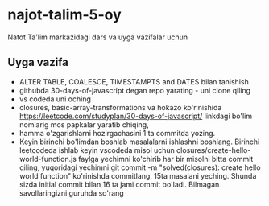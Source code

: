 # najot-talim-5-oy

Natot Ta'lim markazidagi dars va uyga vazifalar uchun

## Uyga vazifa
- ALTER TABLE, COALESCE, TIMESTAMPTS and DATES bilan tanishish 
- githubda 30-days-of-javascript degan repo yarating - uni clone qiling 
- vs codeda uni oching 
- closures, basic-array-transformations va hokazo ko'rinishida https://leetcode.com/studyplan/30-days-of-javascript/ linkdagi bo'lim nomlarig mos papkalar yaratib chiqing, 
- hamma o'zgarishlarni hozirgachasini 1 ta commitda yozing. 
- Keyin birinchi bo'limdan boshlab masalalarni ishlashni boshlang. Birinchi leetcodeda ishlab keyin vscodeda misol uchun closures/create-hello-world-function.js faylga yechimni ko'chirib har bir misolni bitta commit qiling, yuqoridagi yechimni git commit -m "solved(closures): create hello world function" ko'rinishda commitlang. 15ta masalani yeching. Shunda sizda initial commit bilan 16 ta jami commit bo'ladi. Bilmagan savollaringizni guruhda so'rang
